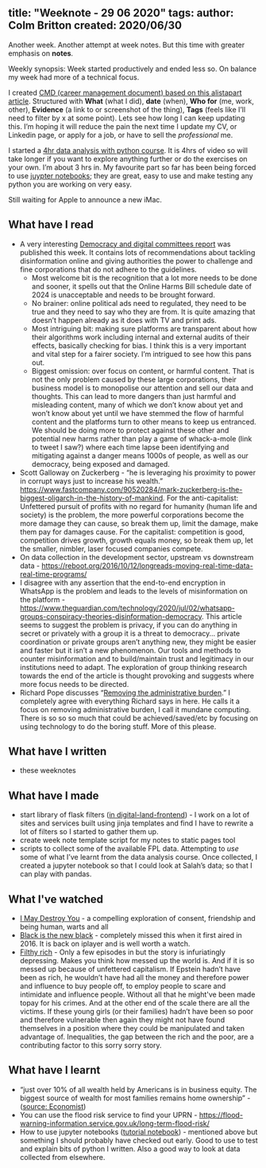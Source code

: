 title: "Weeknote - 29 06 2020"
tags:
author: Colm Britton
created: 2020/06/30
--------------------

Another week. Another attempt at week notes. But this time with greater emphasis on **notes**.

Weekly synopsis: Week started productively and ended less so. On balance my week had more of a technical focus.

I created [CMD (career management document) based on this alistapart article](https://alistapart.com/article/the-career-management-document/). Structured with **What** (what I did), **date** (when), **Who for** (me, work, other), **Evidence** (a link to or screenshot of the thing), **Tags** (feels like I’ll need to filter by x at some point). Lets see how long I can keep updating this.
I’m hoping it will reduce the pain the next time I update my CV, or Linkedin page, or apply for a job, or have to sell the *professional* me.

I started a [4hr data analysis with python course](https://www.youtube.com/watch?v=r-uOLxNrNk8). It is 4hrs of video so will take longer if you want to explore anything further or do the exercises on your own. I’m about 3 hrs in. My favourite part so far has been being forced to use [juypter notebooks](https://jupyter.org/); they are great, easy to use and make testing any python you are working on very easy.

Still waiting for Apple to announce a new iMac.

## What have I read

- A very interesting [Democracy and digital committees report](https://committees.parliament.uk/committee/407/democracy-and-digital-technologies-committee/news/147121/democracy-under-threat-from-pandemic-of-misinformation-online-say-lords-committee/) was published this week. It contains lots of recommendations about tackling disinformation online and giving authorities the power to challenge and fine corporations that do not adhere to the guidelines.
    - Most welcome bit is the recognition that a lot more needs to be done and sooner, it spells out that the Online Harms Bill schedule date of 2024 is unacceptable and needs to be brought forward.
    - No brainer: online political ads need to regulated, they need to be true and they need to say who they are from. It is quite amazing that doesn’t happen already as it does with TV and print ads.
    - Most intriguing bit: making sure platforms are transparent about how their algorithms work including internal and external audits of their effects, basically checking for bias. I think this is a very important and vital step for a fairer society. I’m intrigued to see how this pans out.
    - Biggest omission: over focus on content, or harmful content. That is not the only problem caused by these large corporations, their business model is to monopolise our attention and sell our data and thoughts. This can lead to more dangers than just harmful and misleading content, many of which we don’t know about yet and won’t know about yet until we have stemmed the flow of harmful content and the platforms turn to other means to keep us entranced. We should be doing more to protect against these other and potential new harms rather than play a game of whack-a-mole (link to tweet I saw?) where each time lapse been identifying and mitigating against a danger means 1000s of people, as well as our democracy, being exposed and damaged.
- Scott Galloway on Zuckerberg - “he is leveraging his proximity to power in corrupt ways just to increase his wealth.” <https://www.fastcompany.com/90520284/mark-zuckerberg-is-the-biggest-oligarch-in-the-history-of-mankind>. For the anti-capitalist: Unfettered pursuit of profits with no regard for humanity (human life and society) is the problem, the more powerful corporations become the more damage they can cause, so break them up, limit the damage, make them pay for damages cause. For the capitalist: competition is good, competition drives growth, growth equals money, so break them up, let the smaller, nimbler, laser focused companies compete.
- On data collection in the development sector, upstream vs downstream data - <https://reboot.org/2016/10/12/longreads-moving-real-time-data-real-time-programs/>
- I disagree with any assertion that the end-to-end encryption in WhatsApp is the problem and leads to the levels of misinformation on the platform - <https://www.theguardian.com/technology/2020/jul/02/whatsapp-groups-conspiracy-theories-disinformation-democracy>. This article seems to suggest the problem is privacy, if you can do anything in secret or privately with a group it is a threat to democracy… private coordination or private groups aren’t anything new, they might be easier and faster but it isn’t a new phenomenon. Our tools and methods to counter misinformation and to build/maintain trust and legitimacy in our institutions need to adapt. The exploration of group thinking research towards the end of the article is thought provoking and suggests where more focus needs to be directed.
- Richard Pope discusses “[Removing the administrative burden](https://richardpope.org/blog/2020/06/25/the-elimination-of-administrative-burden/).” I completely agree with everything Richard says in here. He calls it a focus on removing administrative burden, I call it mundane computing. There is so so so much that could be achieved/saved/etc by focusing on using technology to do the boring stuff. More of this please.

## What have I written

- these weeknotes

## What have I made

- start library of flask filters ([in digital-land-frontend](https://github.com/digital-land/digital-land-frontend/blob/master/application/filters.py)) - I work on a lot of sites and services built using jinja templates and find I have to rewrite a lot of filters so I started to gather them up.
- create week note template script for my notes to static pages tool
- scripts to collect some of the available FPL data. Attempting to *use* some of what I’ve learnt from the data analysis course. Once collected, I created a jupyter notebook so that I could look at Salah’s data; so that I can play with pandas.

## What I've watched

* [I May Destroy You](https://www.bbc.co.uk/iplayer/episodes/m000jyxy/i-may-destroy-you) - a compelling exploration of consent, friendship and being human, warts and all
* [Black is the new black](https://www.bbc.co.uk/programmes/b082psd8) - completely missed this when it first aired in 2016. It is back on iplayer and is well worth a watch. 
* [Filthy rich](https://www.netflix.com/watch/81133031) - Only a few episodes in but the story is infuriatingly depressing. Makes you think how messed up the world is. And if it is so messed up because of unfettered capitalism. If Epstein hadn’t have been as rich, he wouldn’t have had all the money and therefore power and influence to buy people off, to employ people to scare and intimidate and influence people. Without all that he might've been made topay for his crimes. And at the other end of the scale there are all the victims. If these young girls (or their families) hadn’t have been so poor and therefore vulnerable then again they might not have found themselves in a position where they could be manipulated and taken advantage of. Inequalities, the gap between the rich and the poor, are a contributing factor to this sorry sorry story.

## What have I learnt

* “just over 10% of all wealth held by Americans is in business equity. The biggest source of wealth for most families remains home ownership” - ([source: Economist](https://www.economist.com/united-states/2020/06/28/african-american-businesses-need-more-than-buy-black-campaigns))
* You can use the flood risk service to find your UPRN - https://flood-warning-information.service.gov.uk/long-term-flood-risk/
* How to use jupyter notebooks ([tutorial notebook](https://notebooks.ai/konrad-wald/interactive-jupyterlab-tutorial-21fcf341/lab)) - mentioned above but something I should probably have checked out early. Good to use to test and explain bits of python I written. Also a good way to look at data collected from elsewhere.

